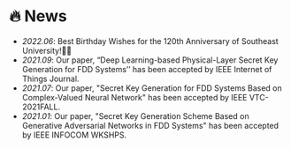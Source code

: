 # 🔥 News
- *2022.06*: Best Birthday Wishes for the 120th Anniversary of Southeast University!🎉🎉
- *2021.09*: Our paper, “Deep Learning-based Physical-Layer Secret Key Generation for FDD Systems’’ has been accepted by IEEE Internet of Things Journal.
- *2021.07*: Our paper, "Secret Key Generation for FDD Systems Based on Complex-Valued Neural Network" has been accepted by IEEE VTC-2021FALL.
- *2021.01*: Our paper, "Secret Key Generation Scheme Based on Generative Adversarial Networks in FDD Systems" has been accepted by IEEE INFOCOM WKSHPS.
